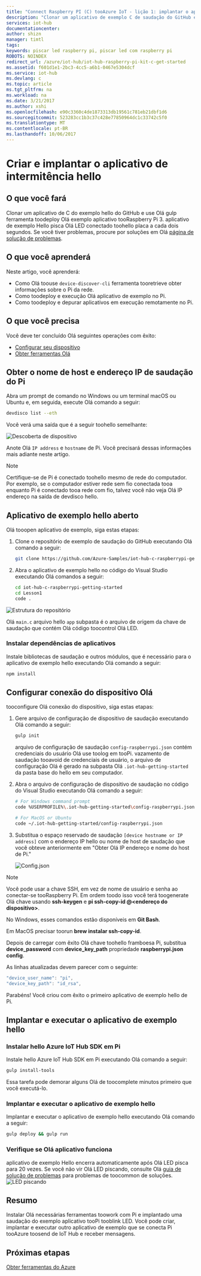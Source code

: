 ```yaml
---
title: "Connect Raspberry PI (C) tooAzure IoT - lição 1: implantar o aplicativo | Microsoft Docs"
description: "Clonar um aplicativo de exemplo C de saudação do GitHub e gulp toodeploy deste quadro de tooyour framboesa Pi 3 do aplicativo. Este aplicativo de exemplo pisca Olá LED conectado toohello placa a cada dois segundos."
services: iot-hub
documentationcenter: 
author: shizn
manager: timtl
tags: 
keywords: piscar led raspberry pi, piscar led com raspberry pi
ROBOTS: NOINDEX
redirect_url: /azure/iot-hub/iot-hub-raspberry-pi-kit-c-get-started
ms.assetid: f601d1e1-2bc3-4cc5-a6b1-0467e5304dcf
ms.service: iot-hub
ms.devlang: c
ms.topic: article
ms.tgt_pltfrm: na
ms.workload: na
ms.date: 3/21/2017
ms.author: xshi
ms.openlocfilehash: e90c3360c4de1873313db19561c781eb21dbf1d6
ms.sourcegitcommit: 523283cc1b3c37c428e77850964dc1c33742c5f0
ms.translationtype: MT
ms.contentlocale: pt-BR
ms.lasthandoff: 10/06/2017
---
```

# <a name="create-and-deploy-hello-blink-application"></a>Criar e implantar o aplicativo de intermitência hello
## <a name="what-you-will-do"></a>O que você fará
Clonar um aplicativo de C do exemplo hello do GitHub e use Olá gulp ferramenta toodeploy Olá exemplo aplicativo tooRaspberry Pi 3. aplicativo de exemplo Hello pisca Olá LED conectado toohello placa a cada dois segundos. Se você tiver problemas, procure por soluções em Olá [página de solução de problemas](iot-hub-raspberry-pi-kit-c-troubleshooting.md).

## <a name="what-you-will-learn"></a>O que você aprenderá
Neste artigo, você aprenderá:

* Como Olá toouse `device-discover-cli` ferramenta tooretrieve obter informações sobre o Pi da rede.
* Como toodeploy e execução Olá aplicativo de exemplo no Pi.
* Como toodeploy e depurar aplicativos em execução remotamente no Pi.

## <a name="what-you-need"></a>O que você precisa
Você deve ter concluído Olá seguintes operações com êxito:

* [Configurar seu dispositivo](iot-hub-raspberry-pi-kit-c-lesson1-configure-your-device.md)
* [Obter ferramentas Olá](iot-hub-raspberry-pi-kit-c-lesson1-get-the-tools-win32.md)

## <a name="obtain-hello-ip-address-and-host-name-of-pi"></a>Obter o nome de host e endereço IP de saudação do Pi
Abra um prompt de comando no Windows ou um terminal macOS ou Ubuntu e, em seguida, execute Olá comando a seguir:

```bash
devdisco list --eth
```

Você verá uma saída que é a seguir toohello semelhante:

![Descoberta de dispositivo](media/iot-hub-raspberry-pi-lessons/lesson1/device_discovery.png)

Anote Olá `IP address` e `hostname` de Pi. Você precisará dessas informações mais adiante neste artigo.

> [!NOTE]
> Certifique-se de Pi é conectado toohello mesmo de rede do computador. Por exemplo, se o computador estiver rede sem fio conectada tooa enquanto Pi é conectado tooa rede com fio, talvez você não veja Olá IP endereço na saída de devdisco hello.

## <a name="open-hello-sample-application"></a>Aplicativo de exemplo hello aberto
Olá tooopen aplicativo de exemplo, siga estas etapas:

1. Clone o repositório de exemplo de saudação do GitHub executando Olá comando a seguir:
   
    ```bash
    git clone https://github.com/Azure-Samples/iot-hub-c-raspberrypi-getting-started.git
    ```
2. Abra o aplicativo de exemplo hello no código do Visual Studio executando Olá comandos a seguir:
   
    ```bash
    cd iot-hub-c-raspberrypi-getting-started
    cd Lesson1
    code .
    ```

![Estrutura do repositório](media/iot-hub-raspberry-pi-lessons/lesson1/vscode-blink-c-mac.png)

Olá `main.c` arquivo hello `app` subpasta é o arquivo de origem da chave de saudação que contém Olá código toocontrol Olá LED.

### <a name="install-application-dependencies"></a>Instalar dependências de aplicativos
Instale bibliotecas de saudação e outros módulos, que é necessário para o aplicativo de exemplo hello executando Olá comando a seguir:

```bash
npm install
```

## <a name="configure-hello-device-connection"></a>Configurar conexão do dispositivo Olá
tooconfigure Olá conexão do dispositivo, siga estas etapas:

1. Gere arquivo de configuração de dispositivo de saudação executando Olá comando a seguir:
   
   ```bash
   gulp init
   ```
   
   arquivo de configuração de saudação `config-raspberrypi.json` contém credenciais do usuário Olá use toolog em tooPi. vazamento de saudação tooavoid de credenciais de usuário, o arquivo de configuração Olá é gerado na subpasta Olá `.iot-hub-getting-started` da pasta base do hello em seu computador.

2. Abra o arquivo de configuração de dispositivo de saudação no código do Visual Studio executando Olá comando a seguir:
   
   ```bash
   # For Windows command prompt
   code %USERPROFILE%\.iot-hub-getting-started\config-raspberrypi.json
   
   # For MacOS or Ubuntu
   code ~/.iot-hub-getting-started/config-raspberrypi.json
   ```

3. Substitua o espaço reservado de saudação `[device hostname or IP address]` com o endereço IP hello ou nome de host de saudação que você obteve anteriormente em "Obter Olá IP endereço e nome do host de Pi."
   
   ![Config.json](media/iot-hub-raspberry-pi-lessons/lesson1/vscode-config-mac.png)

> [!NOTE]
> Você pode usar a chave SSH, em vez de nome de usuário e senha ao conectar-se tooRaspberry Pi. Em ordem toodo isso você terá toogenerate Olá chave usando **ssh-keygen** e **pi ssh-copy-id @\<endereço do dispositivo\>**.
>
> No Windows, esses comandos estão disponíveis em **Git Bash**.
>
> Em MacOS precisar toorun **brew instalar ssh-copy-id**.
>
> Depois de carregar com êxito Olá chave toohello framboesa Pi, substitua **device_password** com **device_key_path** propriedade **raspberrypi.json config**.
>
> As linhas atualizadas devem parecer com o seguinte:
> ```javascript
> "device_user_name": "pi",
> "device_key_path": "id_rsa",
> ```

Parabéns! Você criou com êxito o primeiro aplicativo de exemplo hello de Pi.

## <a name="deploy-and-run-hello-sample-application"></a>Implantar e executar o aplicativo de exemplo hello
### <a name="install-hello-azure-iot-hub-sdk-on-pi"></a>Instalar hello Azure IoT Hub SDK em Pi
Instale hello Azure IoT Hub SDK em Pi executando Olá comando a seguir:

```bash
gulp install-tools
```

Essa tarefa pode demorar alguns Olá de toocomplete minutos primeiro que você executá-lo.

### <a name="deploy-and-run-hello-sample-app"></a>Implantar e executar o aplicativo de exemplo hello
Implantar e executar o aplicativo de exemplo hello executando Olá comando a seguir:

```bash
gulp deploy && gulp run
```

### <a name="verify-hello-app-works"></a>Verifique se Olá aplicativo funciona
aplicativo de exemplo Hello encerra automaticamente após Olá LED pisca para 20 vezes. Se você não vir Olá LED piscando, consulte Olá [guia de solução de problemas](iot-hub-raspberry-pi-kit-c-troubleshooting.md) para problemas de toocommon de soluções.
![LED piscando](media/iot-hub-raspberry-pi-lessons/lesson1/led_blinking.jpg)

## <a name="summary"></a>Resumo
Instalar Olá necessárias ferramentas toowork com Pi e implantado uma saudação do exemplo aplicativo tooPi tooblink LED. Você pode criar, implantar e executar outro aplicativo de exemplo que se conecta Pi tooAzure toosend de IoT Hub e receber mensagens.

## <a name="next-steps"></a>Próximas etapas
[Obter ferramentas do Azure](iot-hub-raspberry-pi-kit-c-lesson2-get-azure-tools-win32.md)

